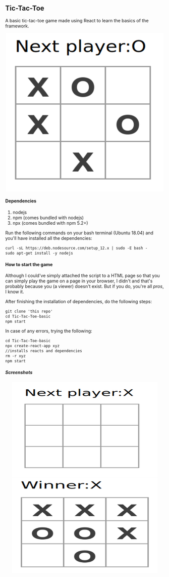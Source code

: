## Tic-Tac-Toe
A basic tic-tac-toe game made using React to learn the basics of the framework.  
<p align="center">
  <img width="500" height="500" src="https://github.com/Damercy/Tic-Tac-Toe-basic/blob/master/screenshots/intermediate.png">
</p>

#### Dependencies  
1. nodejs 
2. npm (comes bundled with nodejs)
3. npx (comes bundled with npm 5.2+)  

Run the following commands on your bash terminal (Ubuntu 18.04) and you'll have installed all the dependencies:  

``` shell
curl -sL https://deb.nodesource.com/setup_12.x | sudo -E bash -
sudo apt-get install -y nodejs
```

#### How to start the game
Although I could've simply attached the script to a HTML page so that you can simply play the game on a page in your browser, I didn't and that's probably because you (a viewer) doesn't exist. But if you do, you're all *pros*, I know it.

After finishing the installation of dependencies, do the following steps:

``` shell
git clone 'this repo'
cd Tic-Tac-Toe-basic
npm start
```

In case of any errors, trying the following:
``` shell
cd Tic-Tac-Toe-basic
npx create-react-app xyz
//installs reacts and dependencies
rm -r xyz
npm start
```
##### Screenshots
<p align="center">
  <img width="460" height="300" src="https://github.com/Damercy/Tic-Tac-Toe-basic/blob/master/screenshots/initial.png">
  <img width="460" height="300" src="https://github.com/Damercy/Tic-Tac-Toe-basic/blob/master/screenshots/final.png ">
</p>
